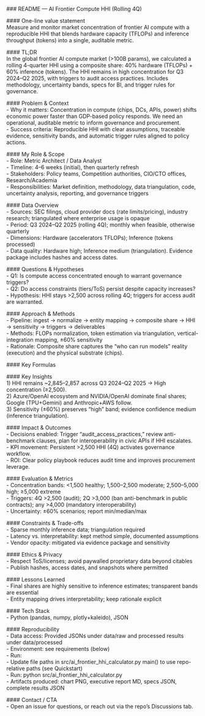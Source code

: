 \#\#\# README — AI Frontier Compute HHI (Rolling 4Q)

\#\#\#\# One-line value statement  
Measure and monitor market concentration of frontier AI compute with a reproducible HHI that blends hardware capacity (TFLOPs) and inference throughput (tokens) into a single, auditable metric.

\#\#\#\# TL;DR  
In the global frontier AI compute market (\>100B params), we calculated a rolling 4-quarter HHI using a composite share: 40% hardware (TFLOPs) \+ 60% inference (tokens). The HHI remains in high concentration for Q3 2024–Q2 2025, with triggers to audit access practices. Includes methodology, uncertainty bands, specs for BI, and trigger rules for governance.

\#\#\#\# Problem & Context  
\- Why it matters: Concentration in compute (chips, DCs, APIs, power) shifts economic power faster than GDP-based policy responds. We need an operational, auditable metric to inform governance and procurement.  
\- Success criteria: Reproducible HHI with clear assumptions, traceable evidence, sensitivity bands, and automatic trigger rules aligned to policy actions.

\#\#\#\# My Role & Scope  
\- Role: Metric Architect / Data Analyst  
\- Timeline: 4–6 weeks (initial), then quarterly refresh  
\- Stakeholders: Policy teams, Competition authorities, CIO/CTO offices, Research/Academia  
\- Responsibilities: Market definition, methodology, data triangulation, code, uncertainty analysis, reporting, and governance triggers

\#\#\#\# Data Overview  
\- Sources: SEC filings, cloud provider docs (rate limits/pricing), industry research; triangulated where enterprise usage is opaque  
\- Period: Q3 2024–Q2 2025 (rolling 4Q); monthly when feasible, otherwise quarterly  
\- Dimensions: Hardware (accelerators TFLOPs); Inference (tokens processed)  
\- Data quality: Hardware high; Inference medium (triangulation). Evidence package includes hashes and access dates.

\#\#\#\# Questions & Hypotheses  
\- Q1: Is compute access concentrated enough to warrant governance triggers?  
\- Q2: Do access constraints (tiers/ToS) persist despite capacity increases?  
\- Hypothesis: HHI stays \>2,500 across rolling 4Q; triggers for access audit are warranted.

\#\#\#\# Approach & Methods  
\- Pipeline: ingest → normalize → entity mapping → composite share → HHI → sensitivity → triggers → deliverables  
\- Methods: FLOPs normalization, token estimation via triangulation, vertical-integration mapping, ±60% sensitivity  
\- Rationale: Composite share captures the “who can run models” reality (execution) and the physical substrate (chips).

\#\#\#\# Key Formulas

\#\#\#\# Key Insights  
1\) HHI remains \~2,845–2,857 across Q3 2024–Q2 2025 → High concentration (≥2,500).  
2\) Azure/OpenAI ecosystem and NVIDIA/OpenAI dominate final shares; Google (TPU+Gemini) and Anthropic+AWS follow.  
3\) Sensitivity (±60%) preserves “high” band; evidence confidence medium (inference triangulation).

\#\#\#\# Impact & Outcomes  
\- Decisions enabled: Trigger “audit\_access\_practices,” review anti-benchmark clauses, plan for interoperability in civic APIs if HHI escalates.  
\- KPI movement: Persistent \>2,500 HHI (4Q) activates governance workflow.  
\- ROI: Clear policy playbook reduces audit time and improves procurement leverage.

\#\#\#\# Evaluation & Metrics  
\- Concentration bands: \<1,500 healthy; 1,500–2,500 moderate; 2,500–5,000 high; ≥5,000 extreme  
\- Triggers: 4Q \>2,500 (audit); 2Q \>3,000 (ban anti-benchmark in public contracts); any \>4,000 (mandatory interoperability)  
\- Uncertainty: ±60% scenarios; report min/median/max

\#\#\#\# Constraints & Trade-offs  
\- Sparse monthly inference data; triangulation required  
\- Latency vs. interpretability: kept method simple, documented assumptions  
\- Vendor opacity: mitigated via evidence package and sensitivity

\#\#\#\# Ethics & Privacy  
\- Respect ToS/licenses; avoid paywalled proprietary data beyond citables  
\- Publish hashes, access dates, and snapshots where permitted

\#\#\#\# Lessons Learned  
\- Final shares are highly sensitive to inference estimates; transparent bands are essential  
\- Entity mapping drives interpretability; keep rationale explicit

\#\#\#\# Tech Stack  
\- Python (pandas, numpy, plotly+kaleido), JSON

\#\#\#\# Reproducibility  
\- Data access: Provided JSONs under data/raw and processed results under data/processed  
\- Environment: see requirements (below)  
\- Run:  
  \- Update file paths in src/ai\_frontier\_hhi\_calculator.py main() to use repo-relative paths (see Quickstart)  
  \- Run: python src/ai\_frontier\_hhi\_calculator.py  
\- Artifacts produced: chart PNG, executive report MD, specs JSON, complete results JSON

\#\#\#\# Contact / CTA  
\- Open an issue for questions, or reach out via the repo’s Discussions tab.